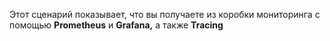 Этот сценарий показывает, что вы получаете из коробки мониторинга с помощью **Prometheus** и **Grafana,** а также **Tracing**